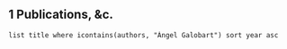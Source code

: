 
## 1 Publications, &c.
```dataview
list title where icontains(authors, "Àngel Galobart") sort year asc
```
